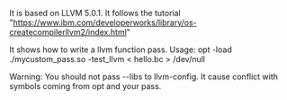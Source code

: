 It is based on LLVM 5.0.1. 
It follows the tutorial "https://www.ibm.com/developerworks/library/os-createcompilerllvm2/index.html"


It shows how to write a llvm function pass.
Usage:
  opt -load ./mycustom_pass.so -test_llvm < hello.bc > /dev/null

Warning:
  You should not pass --libs to llvm-config. It cause conflict with symbols coming from opt and your pass.
